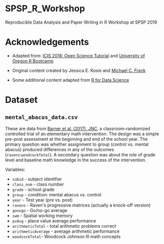 # SPSP_R_Workshop
Reproducible Data Analysis and Paper Writing in R Workshop at SPSP 2019

# Acknowledgements

+ Adapted from: [ICIS 2018: Open Science Tutorial](https://github.com/jkosie/openscience_tutorial) and [University of Oregon R Bootcamp](https://github.com/jkosie/uoregon_r_bootcamp)

+ Original content created by Jessica E. Kosie and [Michael C. Frank](https://web.stanford.edu/~mcfrank/)

+ Some additional content adapted from [R for Data Science](https://r4ds.had.co.nz/)

# Dataset

## `mental_abacus_data.csv`

These are data from [Barner et al. (2017), JNC](https://jnc.psychopen.eu/article/view/106), a classroom-randomized controlled trial of an elementary math intervention. The design was a simple pre-post assessment at the beginning and end of the school year. The primary question was whether assignment to group (control vs. mental abacus) produced differences in any of the outcomes (`ravens`:`woodcockTotal`). A secondary question was about the role of grade level and baseline math knowledge in the success of the intervention. 

Variables:
* `subid` - subject identifier
* `class_num` - class number
* `grade`	- school grade
* `group`	- condition: mental abacus vs. control
* `year` - Test year (pre vs. post)
* `ravens` - Raven's progressive matrices (actually a knock-off version)
* `gonogo` - Go/no-go average
* `swm`	- Spatial working memory
* `pvAvg`	- place value average performance
* `arithmeticTotal`	- total arithmetic problems correct
* `arithmeticAverage`	- average arithmetic performance
* `woodcockTotal`- Woodcock Johnson III math concepts
